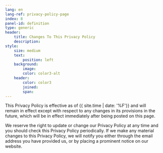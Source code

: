```yaml
---
lang: en
lang-ref: privacy-policy-page
index: 8
panel-id: definition
type: generic
header:
    title: Changes To This Privacy Policy
    description:
style:
    size: medium
    text:
        position: left
    background:
        image:
        color: color3-alt
    header:
        color: color3
        joined:
        span:
---
```

<div class="inner">
    <p>This Privacy Policy is effective as of {{ site.time | date: '%F'}} and will remain in effect except with respect to any changes in its provisions in the future, which will be in effect immediately after being posted on this page.</p>
    <p>We reserve the right to update or change our Privacy Policy at any time and you should check this Privacy Policy periodically. If we make any material changes to this Privacy Policy, we will notify you either through the email address you have provided us, or by placing a prominent notice on our website.</p>
</div>
